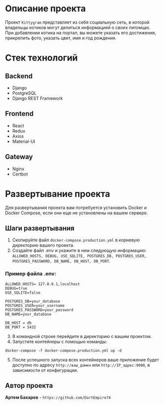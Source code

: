 # Описание проекта 

Проект `Kittygram` представляет из себя социальную сеть, в которой владельцы котиков могут делиться информацией о своих питомцах.
При добавлении котика на портал, вы можете указать его достижения, прикрепить фото, указать цвет, имя и год рождения.

# Стек технологий 

## Backend
- Django
- PostgreSQL
- Django REST Framework

## Frontend
- React
- Redux
- Axios
- Material-UI

## Gateway
- Nginx
- Certbot

# Развертывание проекта

Для развертывания проекта вам потребуется установить Docker и Docker Compose, 
если они еще не установлены на вашем сервере.

## Шаги развертывания
1. Скопируйте файл `docker-compose.production.yml` в корневую директорию вашего проекта.
2. Создайте файл .env и укажите в нем следующую информацию: 
`ALLOWED_HOSTS, DEBUG, USE_SQLITE, POSTGRES_DB, POSTGRES_USER, POSTGRES_PASSWORD, DB_NAME, DB_HOST, DB_PORT`.

### Пример файла .env: 
```
ALLOWED_HOSTS= 127.0.0.1,localhost
DEBUG=true
USE_SQLITE=false

POSTGRES_DB=your_database
POSTGRES_USER=your_username
POSTGRES_PASSWORD=your_password
DB_NAME=your_database

DB_HOST = db
DB_PORT = 5432
```

3. В командной строке перейдите в директорию с вашим проектом.
4. Запустите контейнеры с помощью команды:
```
docker-compose -f docker-compose.production.yml up -d
```
5. После успешного запуска всех контейнеров ваше приложение будет доступно по адресу 
`http://ваш_домен` или `http://IP_адрес:9000`, в зависимости от конфигурации.


## Автор проекта
__Артем Бахарев__ - `https://github.com/DartEmpire74`
